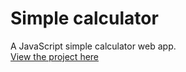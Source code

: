 # Simple calculator
A JavaScript simple calculator web app.
<br>
[View the project here](https://oyelakin-mercy.github.io/Calculator-app/)
</br>
